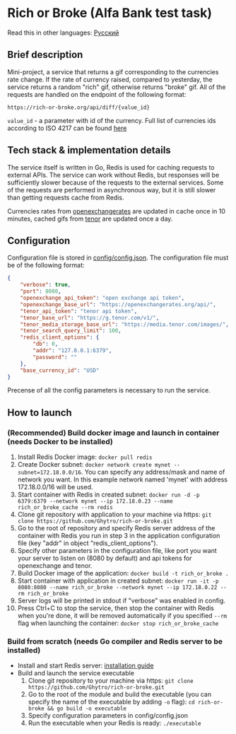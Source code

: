 # Rich or Broke (Alfa Bank test task)
Read this in other languages: [Русский](https://github.com/Ghytro/rich-or-broke/blob/main/README.ru.md)
## Brief description
Mini-project, a service that returns a gif corresponding to the currencies rate change. If the rate of currency raised, compared to yesterday, the service returns a random "rich" gif, otherwise returns "broke" gif. All of the requests are handled on the endpoint of the following format:

```https://rich-or-broke.org/api/diff/{value_id}```

```value_id``` - a parameter with id of the currency. Full list of currencies ids according to ISO 4217 can be found [here](https://en.wikipedia.org/wiki/ISO_4217#Active_codes)

## Tech stack & implementation details
The service itself is written in Go, Redis is used for caching requests to external APIs. The service can work without Redis, but responses will be sufficiently slower because of the requests to the external services. Some of the requests are performed in asynchronous way, but it is still slower than getting requests cache from Redis.

Currencies rates from [openexchangerates](https://openexchangerates.org/) are updated in cache once in 10 minutes, cached gifs from [tenor](https://tenor.com/) are updated once a day.

## Configuration
Configuration file is stored in [config/config.json](https://github.com/Ghytro/rich-or-broke/tree/main/config/config.json). The configuration file must be of the following format:
```json
{
    "verbose": true,
    "port": 8080,
    "openexchange_api_token": "open exchange api token",
    "openexchange_base_url": "https://openexchangerates.org/api/",
    "tenor_api_token": "tenor api token",
    "tenor_base_url": "https://g.tenor.com/v1/",
    "tenor_media_storage_base_url": "https://media.tenor.com/images/",
    "tenor_search_query_limit": 100,
    "redis_client_options": {
        "db": 0,
        "addr": "127.0.0.1:6379",
        "password": ""
    },
    "base_currency_id": "USD"
}
```
Precense of all the config parameters is necessary to run the service.

## How to launch
### (Recommended) Build docker image and launch in container (needs Docker to be installed)
1. Install Redis Docker image: ```docker pull redis```
2. Create Docker subnet: ```docker network create mynet --subnet=172.18.0.0/16```. You can specify any address/mask and name of network you want. In this example network named 'mynet' with address 172.18.0.0/16 will be used.
3. Start container with Redis in created subnet: ```docker run -d -p 6379:6379 --network mynet --ip 172.18.0.23 --name rich_or_broke_cache --rm redis```
4. Clone git repository with application to your machine via https: ```git clone https://github.com/Ghytro/rich-or-broke.git```
5. Go to the root of repository and specify Redis server address of the container with Redis you run in step 3 in the application configuration file (key "addr" in object "redis_client_options").
6. Specify other parameters in the configuration file, like port you want your server to listen on (8080 by default) and api tokens for openexchange and tenor.
7. Build Docker image of the application: ```docker build -t rich_or_broke .```
8. Start container with application in created subnet: ```docker run -it -p 8080:8080 --name rich_or_broke --network mynet --ip 172.18.0.22 --rm rich_or_broke```
9. Server logs will be printed in stdout if "verbose" was enabled in config.
10. Press Ctrl+C to stop the service, then stop the container with Redis when you're done, it will be removed automatically if you specified ```--rm``` flag when launching the container: ```docker stop rich_or_broke_cache```

### Build from scratch (needs Go compiler and Redis server to be installed)
- Install and start Redis server: [installation guide](https://redis.io/docs/getting-started/)
- Build and launch the service executable
    1. Clone git repository to your machine via https: ```git clone https://github.com/Ghytro/rich-or-broke.git```
    2. Go to the root of the module and build the executable (you can specify the name of the executable by adding ```-o``` flag): ```cd rich-or-broke && go build -o executable```
    3. Specify configuration parameters in config/config.json
    4. Run the executable when your Redis is ready: ```./executable```

